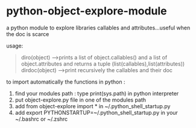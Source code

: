 # python-object-explore-module
a python module to explore libraries callables and attributes...useful when the doc is scarce

usage:<br>
>diro(object)
-->prints a list of object.callables() and a list of object.attributes and returns a tuple (list(callables),list(attributes))
>dirdoc(object)
-->print recursively the callables and their doc

to import automatically the functions in python :
1. find your modules path : type print(sys.path) in python interpreter
2. put object-explore.py file in one of the modules path
3. add from object-explore import * in ~/.python_shell_startup.py
4. add export PYTHONSTARTUP=~/.python_shell_startup.py in your ~/.bashrc or ~/.zshrc

